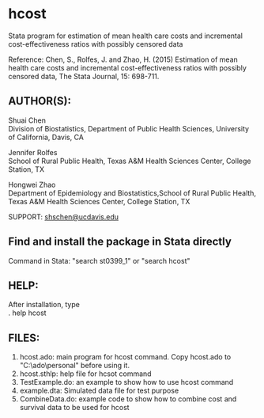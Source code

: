 # hcost    
Stata program for estimation of mean health care costs and incremental cost-effectiveness ratios with possibly censored data

Reference:
Chen, S., Rolfes, J. and Zhao, H. (2015) Estimation of mean health care costs and incremental cost-effectiveness ratios with possibly censored data, The Stata Journal, 15: 698-711.

## AUTHOR(S):  
Shuai Chen            
Division of Biostatistics, Department of Public Health Sciences, University of California, Davis, CA
            
Jennifer Rolfes           
School of Rural Public Health, Texas A&M Health Sciences Center, College Station, TX
         
Hongwei Zhao          
Department of Epidemiology and Biostatistics,School of Rural Public Health, Texas A&M Health Sciences Center, College Station, TX

SUPPORT:    <shschen@ucdavis.edu>

## Find and install the package in Stata directly 
Command in Stata:  "search st0399_1" or "search hcost"

## HELP:       
After installation, type          
. help hcost

## FILES:
1. hcost.ado: main program for hcost command. Copy hcost.ado to "C:\ado\personal" before using it.
2. hcost.sthlp: help file for hcsot command
3. TestExample.do: an example to show how to use hcost command
4. example.dta: Simulated data file for test purpose
5. CombineData.do: example code to show how to combine cost and survival data to be used for hcost 
